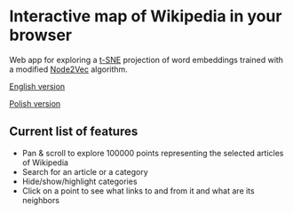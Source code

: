 # Interactive map of Wikipedia in your browser

Web app for exploring a [t-SNE](https://lvdmaaten.github.io/tsne/) projection of word embeddings 
trained with a modified [Node2Vec](http://snap.stanford.edu/node2vec/) algorithm.

[English version](http://wikimap.pioder.com/en)

[Polish version](http://wikimap.pioder.com/pl)

## Current list of features
* Pan & scroll to explore 100000 points representing the selected articles of Wikipedia
* Search for an article or a category
* Hide/show/highlight categories
* Click on a point to see what links to and from it and what are its neighbors
